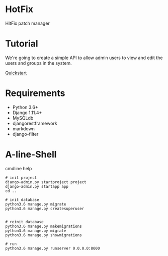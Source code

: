 # HotFix
HitFix patch manager

# Tutorial
We're going to create a simple API to allow admin users to view and edit the users and groups in the system.

[Quickstart](http://www.django-rest-framework.org/tutorial/quickstart/) 

# Requirements
* Python 3.6+
* Django 1.11.4+
* MySQLdb
* djangorestframework
* markdown
* django-filter

# A-line-Shell
cmdline help
```
# init project
django-admin.py startproject project
django-admin.py startapp app
cd ..

# init database 
python3.6 manage.py migrate
python3.6 manage.py createsuperuser


# reinit database
python3.6 manage.py makemigrations
python3.6 manage.py migrate
python3.6 manage.py showmigrations

# run
python3.6 manage.py runserver 0.0.0.0:8000
```
